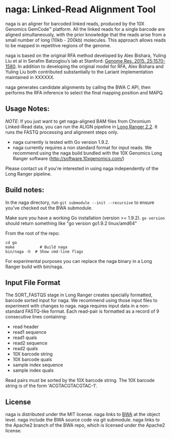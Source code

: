 # naga: Linked-Read Alignment Tool

naga is an aligner for barcoded linked reads, produced by the 10X Genomics GemCode™ platform. All the linked reads for a single barcode are aligned simultaneously, with the prior knowledge that the reads arise from a small number of long (10kb - 200kb) molecules. This approach allows reads to be mapped in repetitive regions of the genome.

naga is based on the original RFA method developed by Alex Bishara, Yuling Liu et al in Serafim Batzoglou’s lab at Stanford: [Genome Res. 2015. 25:1570-1580](http://genome.cshlp.org/content/25/10/1570).  In addition to developing the original model for RFA, Alex Bishara and Yuling Liu both contributed substantially to the Lariant implementation maintained in XXXXXX.

naga generates candidate alignments by calling the BWA C API, then performs the RFA inference to select the final mapping position and MAPQ.

## Usage Notes: 

*NOTE*: If you just want to get naga-aligned BAM files from Chromium Linked-Read data, you can run the ALIGN pipeline in [Long Ranger 2.2](https://support.10xgenomics.com/genome-exome/software/downloads/latest). It runs the FASTQ processing and alignment steps only.


* naga currently is tested with Go version 1.9.2.
* naga currently requires a non standard format for input reads. We recommend using the naga build bundled with the 10X Genomics Long Ranger software (http://software.10xgenomics.com/)

Please contact us if you're interested in using naga independently of the Long Ranger pipeline.

## Build notes:
In the naga directory, run `git submodule --init --recursive` to ensure you've checked out the BWA submodule.

Make sure you have a working Go installation (version >= 1.9.2). `go version` should return something like "go version go1.9.2 linux/amd64"

From the root of the repo:
```
cd go
make           # Build naga
bin/naga -h  # Show cmd-line flags
```

For experimental purposes you can replace the naga binary in a Long Ranger build with bin/naga.


## Input File Format

The SORT_FASTQS stage in Long Ranger creates specially formatted, barcode sorted input for naga.  We recommend using those input files to experiment with changes to naga.
naga requires input data in a non-standard FASTQ-like format. Each read-pair is formatted as a record of 9 consecutive lines containing:
* read header
* read1 sequence
* read1 quals
* read2 sequence
* read2 quals
* 10X barcode string
* 10X barcode quals
* sample index sequence
* sample index quals

Read pairs must be sorted by the 10X barcode string. The 10X barcode string is of the form 'ACGTACGTACGTAC-1'. 

## License
naga is distributed under the MIT license. naga links to [BWA](https://github.com/lh3/bwa) at the object level. naga include the BWA source code via git submodule. naga links to the Apache2 branch of the BWA repo, which is licensed under the Apache2 license.
